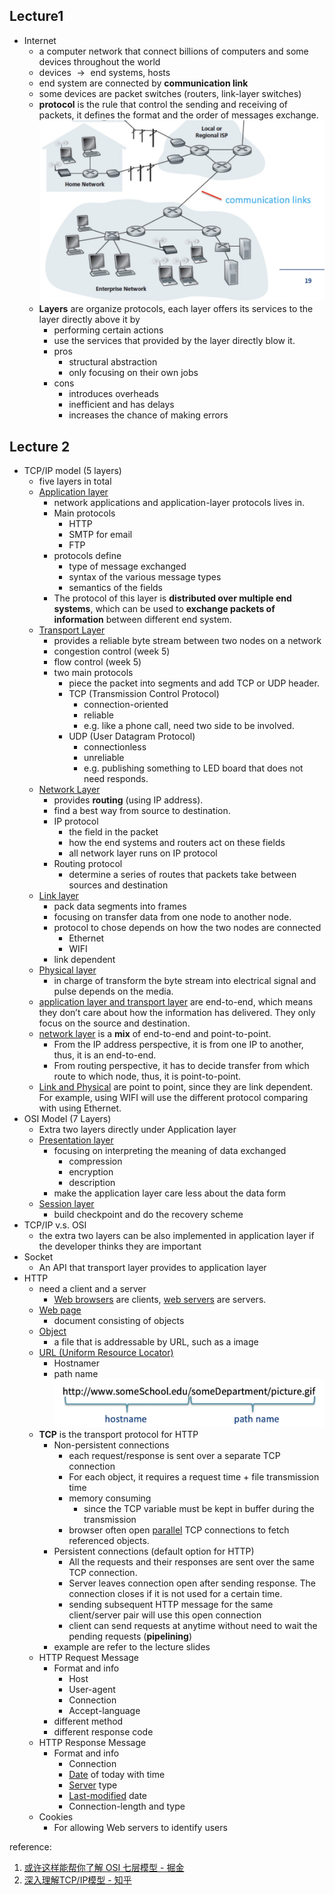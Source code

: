 ## Lecture1
- Internet
  - a computer network that connect billions of computers and some devices throughout the world
  - devices $\rightarrow​$ end systems, hosts
  - end system are connected  by  **communication link** 
  - some devices are packet switches (routers, link-layer switches)
  - **protocol** is the rule that control the sending and receiving of packets, it defines the format and the order of messages exchange.
    ![3184B04C-094C-40F5-A128-BF07032A223A](assets/3184B04C-094C-40F5-A128-BF07032A223A.png)
  - **Layers** are organize protocols, each layer offers its services to the layer directly above it by
    - performing certain actions
    - use the services that provided by the layer directly blow it.
    - pros
      - structural abstraction
      - only focusing on their own jobs
    - cons
      - introduces overheads
      - inefficient and has delays
      - increases the chance of making errors
## Lecture 2
- TCP/IP model (5 layers)
  - five layers in total
  - <u>Application layer</u>
    - network applications and application-layer protocols lives in.
    - Main protocols
      - HTTP
      - SMTP for email
      - FTP
    - protocols define
      - type of message exchanged
      - syntax of the various message types
      - semantics of the fields
    - The protocol of this layer is **distributed over multiple end systems**, which can be used to **exchange packets of information** between different end system.
  - <u>Transport Layer</u>
    - provides a reliable byte stream between two nodes on a network
    - congestion control (week 5)
    - flow control (week 5)
    - two main protocols
      - piece the packet into segments and add TCP or UDP header.
      - TCP (Transmission Control Protocol)
        - connection-oriented
        - reliable
        - e.g. like a phone call, need two side to be involved.
      - UDP (User Datagram Protocol)
        - connectionless
        - unreliable
        - e.g. publishing something to LED board that does not need responds.
  - <u>Network Layer</u>
    - provides **routing** (using IP address).
    - find a best way from source to destination.
    - IP protocol
      - the field in the packet
      - how the end systems and routers act on these fields
      - all network layer runs on IP protocol
    - Routing protocol
      - determine a series of routes that packets take between sources and destination
  - <u>Link layer</u>
    - pack data segments into frames
    - focusing on transfer data from one node to another node.
    - protocol to chose depends on how the two nodes are connected
      - Ethernet
      - WIFI
    - link dependent
  - <u>Physical layer</u>
    - in charge of transform the byte stream into electrical signal and pulse depends on the media.  
  - <u>application layer and  transport layer</u> are end-to-end, which means they don’t care about how the information has delivered. They only focus on the source and destination.
  - <u>network layer</u> is a **mix** of end-to-end and point-to-point. 
    - From the IP address perspective, it is from one IP to another, thus, it is an end-to-end. 
    - From routing perspective, it has to decide transfer from which route to which node, thus, it is point-to-point.
  - <u>Link and Physical</u> are point to point, since they are link dependent. For example, using WIFI will use the different protocol comparing with using Ethernet.
- OSI Model (7 Layers)
  - Extra two layers directly under Application layer
  - <u>Presentation layer</u>
    - focusing on interpreting the meaning of data exchanged
      - compression
      - encryption
      - description
    - make the application layer care less about the data form
  - <u>Session layer</u>
    - build checkpoint and do the recovery scheme
- TCP/IP v.s. OSI
  - the extra two layers can be also implemented in application layer if the developer thinks they are important
- Socket
  - An API that transport layer provides to application layer
- HTTP
  - need a client and a server
    - <u>Web browsers</u> are clients, <u>web servers</u> are servers.
  - <u>Web page</u>
    - document consisting of objects
  - <u>Object</u>
    - a file that is addressable by URL, such as a image
  - <u>URL (Uniform Resource Locator)</u>
    - Hostnamer
    - path name
      ![1B68B60C-3562-4478-9441-9953CD198C65](assets/1B68B60C-3562-4478-9441-9953CD198C65.png)
  - **TCP** is the transport protocol for HTTP
    - Non-persistent connections
      - each request/response is sent over a separate TCP connection
      - For each object, it requires a request time + file transmission time
      - memory consuming
        -  since the TCP variable must be kept in buffer during the transmission
      - browser often open <u>parallel</u> TCP connections to fetch referenced objects.
    - Persistent connections (default option for HTTP)
      - All the requests and their responses are sent over the same TCP connection.
      - Server leaves connection open after sending response. The connection closes if it is not used for a certain time.
      - sending subsequent HTTP message for the same client/server pair will use this open connection
      - client can send requests at anytime without need to wait the pending requests (**pipelining**)
    - example are refer to the lecture slides
  - HTTP Request Message
    - Format and info
      - Host
      - User-agent
      - Connection
      - Accept-language
    - different method
    - different response code
  - HTTP Response Message
    - Format and info
      - Connection
      - <u>Date</u> of today with time
      - <u>Server</u> type
      - <u>Last-modified</u> date
      - Connection-length and type
  - Cookies
    - For allowing Web servers to identify users


reference:
1. [或许这样能帮你了解 OSI 七层模型 - 掘金](https://juejin.im/post/59eb06b1f265da430f313c7f)
2. [深入理解TCP/IP模型 - 知乎](https://zhuanlan.zhihu.com/p/33797520?utm_source=wechat_session&utm_medium=social&utm_oi=552206198036799488)